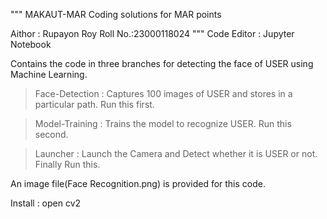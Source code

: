 """
MAKAUT-MAR
Coding solutions for MAR points

Aithor : Rupayon Roy
Roll No.:23000118024
"""
Code Editor : Jupyter Notebook

Contains the code in three branches for detecting the face of USER using Machine Learning.

>Face-Detection : Captures 100 images of USER and stores in a particular path.
Run this first.

>Model-Training : Trains the model to recognize USER.
Run this second. 

>Launcher : Launch the Camera and Detect whether it is USER or not.
Finally Run this.

An image file(Face Recognition.png) is provided for this code.

Install : open cv2 